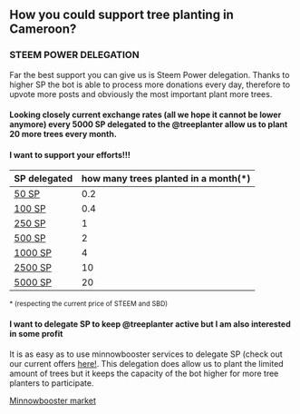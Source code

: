 ## How you could support tree planting in Cameroon?

### STEEM POWER DELEGATION
Far the best support you can give us is Steem Power delegation. Thanks to higher SP the bot is able to process more donations every day, therefore to upvote more posts and obviously the most important plant more trees.

#### Looking closely current exchange rates (all we hope it cannot be lower anymore) every 5000 SP delegated to the @treeplanter allow us to plant **20 more trees every month**.

#### I want to support your efforts!!!
SP delegated | how many trees planted in a month(*) 
---|---
[50 SP](https://v2.steemconnect.com/sign/delegate-vesting-shares?delegator=&delegatee=treeplanter&vesting_shares=101127.245844%20VESTS) | 0.2
[100 SP](https://v2.steemconnect.com/sign/delegate-vesting-shares?delegator=&delegatee=treeplanter&vesting_shares=202254.491688%20VESTS) | 0.4
[250 SP](https://v2.steemconnect.com/sign/delegate-vesting-shares?delegator=&delegatee=treeplanter&vesting_shares=505636.229219%20VESTS) | 1 
[500 SP](https://v2.steemconnect.com/sign/delegate-vesting-shares?delegator=&delegatee=treeplanter&vesting_shares=1011272.458439%20VESTS) | 2
[1000 SP](https://v2.steemconnect.com/sign/delegate-vesting-shares?delegator=&delegatee=treeplanter&vesting_shares=2022544.916877%20VESTS) | 4
[2500 SP](https://v2.steemconnect.com/sign/delegate-vesting-shares?delegator=&delegatee=treeplanter&vesting_shares=5056361.035224%20VESTS) | 10
[5000 SP](https://v2.steemconnect.com/sign/delegate-vesting-shares?delegator=&delegatee=treeplanter&vesting_shares=10112722.070447%20VESTS) | 20
<sub>* (respecting the current price of STEEM and SBD)</sub>

#### I want to delegate SP to keep @treeplanter active but I am also interested in some profit
It is as easy as to use minnowbooster services to delegate SP (check out our current offers [here!](https://www.minnowbooster.net/market?search=treeplanter). This delegation does allow us to plant the limited amount of trees but it keeps the capacity of the bot higher for more tree planters to participate.

[Minnowbooster market](https://www.minnowbooster.net/market?search=treeplanter)